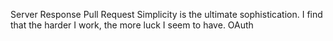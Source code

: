 Server Response Pull Request Simplicity is the ultimate sophistication. I find that the harder I work, the more luck I seem to have. OAuth
